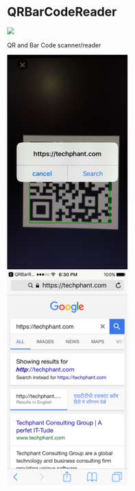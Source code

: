 # QRBarCodeReader

<img src="https://img.shields.io/badge/language-swift3.2-green.svg?style=flat">

QR and Bar Code scanner/reader

<img src="https://github.com/techphantcg/QRBarCodeReader/blob/master/IMG_4128.PNG" height="500">

<img src="https://github.com/techphantcg/QRBarCodeReader/blob/master/IMG_4127.PNG" height="500">




